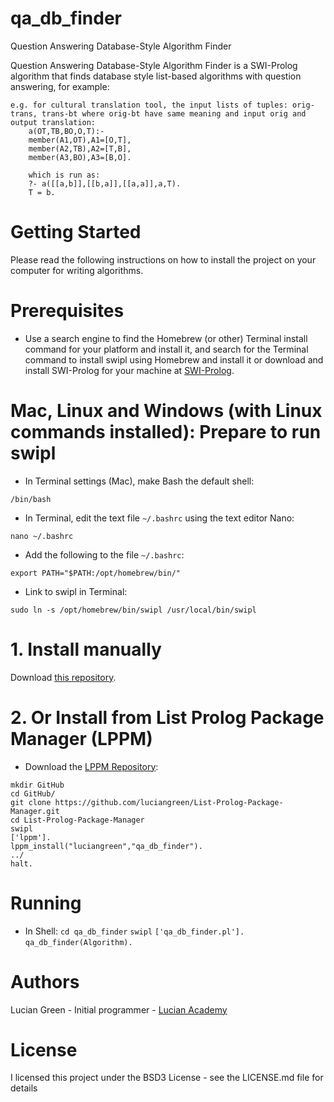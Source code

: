 # qa_db_finder
Question Answering Database-Style Algorithm Finder

Question Answering Database-Style Algorithm Finder is a SWI-Prolog algorithm that finds database style list-based algorithms with question answering, for example:

```
e.g. for cultural translation tool, the input lists of tuples: orig-trans, trans-bt where orig-bt have same meaning and input orig and output translation:
	a(OT,TB,BO,O,T):-
	member(A1,OT),A1=[O,T],
	member(A2,TB),A2=[T,B],
	member(A3,BO),A3=[B,O].
	
	which is run as:
	?- a([[a,b]],[[b,a]],[[a,a]],a,T).
	T = b.
```

# Getting Started

Please read the following instructions on how to install the project on your computer for writing algorithms.

# Prerequisites

* Use a search engine to find the Homebrew (or other) Terminal install command for your platform and install it, and search for the Terminal command to install swipl using Homebrew and install it or download and install SWI-Prolog for your machine at <a href="https://www.swi-prolog.org/build/">SWI-Prolog</a>.

# Mac, Linux and Windows (with Linux commands installed): Prepare to run swipl

* In Terminal settings (Mac), make Bash the default shell:

```
/bin/bash
```

* In Terminal, edit the text file `~/.bashrc` using the text editor Nano:

```
nano ~/.bashrc
```

* Add the following to the file `~/.bashrc`:

```
export PATH="$PATH:/opt/homebrew/bin/"
```

* Link to swipl in Terminal:

```
sudo ln -s /opt/homebrew/bin/swipl /usr/local/bin/swipl
```

# 1. Install manually

Download <a href="http://github.com/luciangreen/qa_db_finder/">this repository</a>.

# 2. Or Install from List Prolog Package Manager (LPPM)

* Download the <a href="https://github.com/luciangreen/List-Prolog-Package-Manager">LPPM Repository</a>:

```
mkdir GitHub
cd GitHub/
git clone https://github.com/luciangreen/List-Prolog-Package-Manager.git
cd List-Prolog-Package-Manager
swipl
['lppm'].
lppm_install("luciangreen","qa_db_finder").
../
halt.
```

# Running

* In Shell:
`cd qa_db_finder`
`swipl`
`['qa_db_finder.pl'].`
`qa_db_finder(Algorithm).`

# Authors

Lucian Green - Initial programmer - <a href="https://www.lucianacademy.com/">Lucian Academy</a>

# License

I licensed this project under the BSD3 License - see the LICENSE.md file for details
